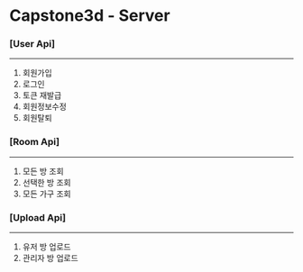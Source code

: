 # Capstone3d - Server

### [User Api]
------------------
1. 회원가입
2. 로그인
3. 토큰 재발급
4. 회원정보수정
5. 회원탈퇴

### [Room Api]
------------------
1. 모든 방 조회
2. 선택한 방 조회
3. 모든 가구 조회

### [Upload Api]
------------------
1. 유저 방 업로드
2. 관리자 방 업로드
